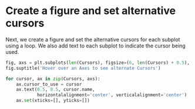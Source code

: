 # Create a figure and set alternative cursors

Next, we create a figure and set the alternative cursors for each subplot using a loop. We also add text to each subplot to indicate the cursor being used.

```python
fig, axs = plt.subplots(len(Cursors), figsize=(6, len(Cursors) + 0.5), gridspec_kw={'hspace': 0})
fig.suptitle('Hover over an Axes to see alternate Cursors')

for cursor, ax in zip(Cursors, axs):
    ax.cursor_to_use = cursor
    ax.text(0.5, 0.5, cursor.name,
            horizontalalignment='center', verticalalignment='center')
    ax.set(xticks=[], yticks=[])
```
